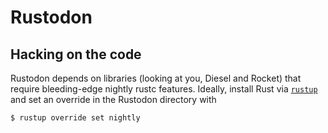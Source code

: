 # Rustodon

## Hacking on the code
Rustodon depends on libraries (looking at you, Diesel and Rocket) that require bleeding-edge nightly rustc features. Ideally, install Rust via [`rustup`](https://www.rustup.rs/) and set an override in the Rustodon directory with
```
$ rustup override set nightly
```
